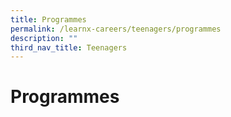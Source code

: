 ```yaml
---
title: Programmes
permalink: /learnx-careers/teenagers/programmes
description: ""
third_nav_title: Teenagers
---
```

# Programmes
